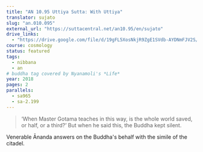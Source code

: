 ```yaml
---
title: "AN 10.95 Uttiya Sutta: With Uttiya"
translator: sujato
slug: "an.010.095"
external_url: "https://suttacentral.net/an10.95/en/sujato"
drive_links:
  - "https://drive.google.com/file/d/19gFL5XosNkjR9ZgE1SVdb-AYDNmFJV2S/view?usp=drivesdk"
course: cosmology
status: featured
tags:
  - nibbana
  - an
# buddha tag covered by Nyanamoli's *Life*
year: 2018
pages: 2
parallels:
  - sa965
  - sa-2.199
---
```


> ‘When Master Gotama teaches in this way, is the whole world saved, or half, or a third?’ But when he said this, the Buddha kept silent.

Venerable Ānanda answers on the Buddha's behalf with the simile of the citadel.
